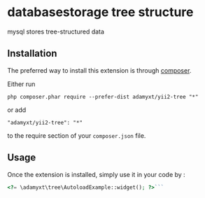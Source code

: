 databasestorage tree structure
==============================
mysql stores tree-structured data

Installation
------------

The preferred way to install this extension is through [composer](http://getcomposer.org/download/).

Either run

```
php composer.phar require --prefer-dist adamyxt/yii2-tree "*"
```

or add

```
"adamyxt/yii2-tree": "*"
```

to the require section of your `composer.json` file.


Usage
-----

Once the extension is installed, simply use it in your code by  :

```php
<?= \adamyxt\tree\AutoloadExample::widget(); ?>```